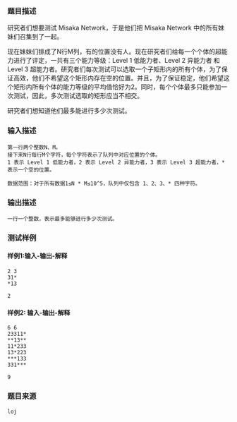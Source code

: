 ### 题目描述

研究者们想要测试 Misaka Network，于是他们把 Misaka Network 中的所有妹妹们召集到了一起。

现在妹妹们排成了N行M列，有的位置没有人。现在研究者们给每一个个体的超能力进行了评定，一共有三个能力等级：Level 1 低能力者、Level 2 异能力者 和 Level 3 超能力者。研究者们每次测试可以选取一个子矩形内的所有个体，为了保证高效，他们不希望这个矩形内存在空的位置。并且，为了保证稳定，他们希望这个矩形内所有个体的能力等级的平均值恰好为2。同时，每个个体最多只能参加一次测试，因此，多次测试选取的矩形应当不相交。

研究者们想知道他们最多能进行多少次测试。

### 输入描述

```
第一行两个整数N、M。
接下来N行每行M个字符，每个字符表示了队列中对应位置的个体。
1 表示 Level 1 低能力者，2 表示 Level 2 异能力者，3 表示 Level 3 超能力者，* 表示一个空的位置。

数据范围：对于所有数据1≤N * M≤10^5，队列中仅包含 1、2、3、* 四种字符。
```
### 输出描述

```
一行一个整数，表示最多能够进行多少次测试。
```

### 测试样例
#### 样例1:输入-输出-解释

```
2 3
31*
*13
```
```
2
```

#### 样例2: 输入-输出-解释
```
6 6
23311*
**13**
11*233
13*223
***133
331***
```
```
9
```

### 题目来源  
`loj`
